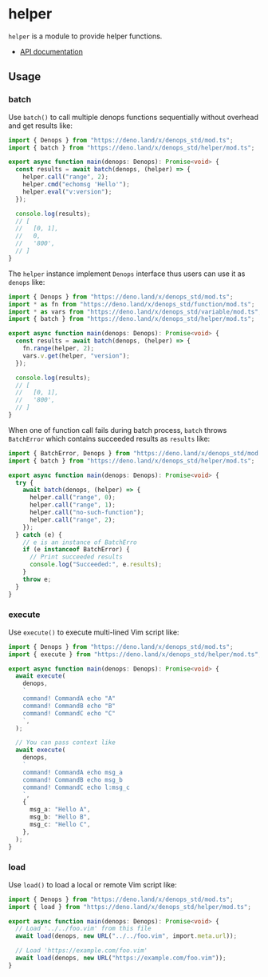 # helper

`helper` is a module to provide helper functions.

- [API documentation](https://doc.deno.land/https/deno.land/x/denops_std/helper/mod.ts)

## Usage

### batch

Use `batch()` to call multiple denops functions sequentially without overhead
and get results like:

```typescript
import { Denops } from "https://deno.land/x/denops_std/mod.ts";
import { batch } from "https://deno.land/x/denops_std/helper/mod.ts";

export async function main(denops: Denops): Promise<void> {
  const results = await batch(denops, (helper) => {
    helper.call("range", 2);
    helper.cmd("echomsg 'Hello'");
    helper.eval("v:version");
  });

  console.log(results);
  // [
  //   [0, 1],
  //   0,
  //   '800',
  // ]
}
```

The `helper` instance implement `Denops` interface thus users can use it as
`denops` like:

```typescript
import { Denops } from "https://deno.land/x/denops_std/mod.ts";
import * as fn from "https://deno.land/x/denops_std/function/mod.ts";
import * as vars from "https://deno.land/x/denops_std/variable/mod.ts";
import { batch } from "https://deno.land/x/denops_std/helper/mod.ts";

export async function main(denops: Denops): Promise<void> {
  const results = await batch(denops, (helper) => {
    fn.range(helper, 2);
    vars.v.get(helper, "version");
  });

  console.log(results);
  // [
  //   [0, 1],
  //   '800',
  // ]
}
```

When one of function call fails during batch process, `batch` throws
`BatchError` which contains succeeded results as `results` like:

```typescript
import { BatchError, Denops } from "https://deno.land/x/denops_std/mod.ts";
import { batch } from "https://deno.land/x/denops_std/helper/mod.ts";

export async function main(denops: Denops): Promise<void> {
  try {
    await batch(denops, (helper) => {
      helper.call("range", 0);
      helper.call("range", 1);
      helper.call("no-such-function");
      helper.call("range", 2);
    });
  } catch (e) {
    // e is an instance of BatchErro
    if (e instanceof BatchError) {
      // Print succeeded results
      console.log("Succeeded:", e.results);
    }
    throw e;
  }
}
```

### execute

Use `execute()` to execute multi-lined Vim script like:

```typescript
import { Denops } from "https://deno.land/x/denops_std/mod.ts";
import { execute } from "https://deno.land/x/denops_std/helper/mod.ts";

export async function main(denops: Denops): Promise<void> {
  await execute(
    denops,
    `
    command! CommandA echo "A"
    command! CommandB echo "B"
    command! CommandC echo "C"
    `,
  );

  // You can pass context like
  await execute(
    denops,
    `
    command! CommandA echo msg_a
    command! CommandB echo msg_b
    command! CommandC echo l:msg_c
    `,
    {
      msg_a: "Hello A",
      msg_b: "Hello B",
      msg_c: "Hello C",
    },
  );
}
```

### load

Use `load()` to load a local or remote Vim script like:

```typescript
import { Denops } from "https://deno.land/x/denops_std/mod.ts";
import { load } from "https://deno.land/x/denops_std/helper/mod.ts";

export async function main(denops: Denops): Promise<void> {
  // Load '../../foo.vim' from this file
  await load(denops, new URL("../../foo.vim", import.meta.url));

  // Load 'https://example.com/foo.vim'
  await load(denops, new URL("https://example.com/foo.vim"));
}
```
